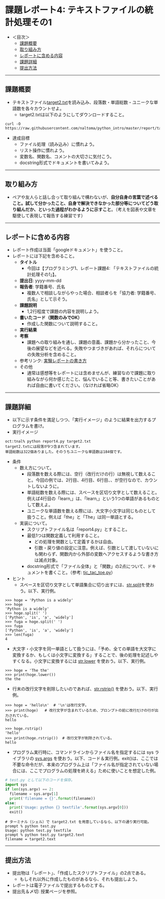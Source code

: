 # 課題レポート4: テキストファイルの統計処理その1

- ＜目次＞
  - <a href="#abst">課題概要</a>
  - <a href="#howto">取り組み方</a>
  - <a href="#report">レポートに含める内容</a>
  - <a href="#level1">課題詳細</a>
  - <a href="#upload">提出方法</a>

<hr>

## <a name="abst">課題概要</a>
- テキストファイル[target2.txt](./target2.txt)を読み込み、段落数・単語総数・ユニークな単語数を各々カウントせよ。
  - target2.txtは以下のようにしてダウンロードすること。

```
curl -O https://raw.githubusercontent.com/naltoma/python_intro/master/report/target2.txt
```

- 達成目標
  - ファイル処理（読み込み）に慣れよう。
  - リスト操作に慣れよう。
  - 変数名、関数名、コメントの大切さに気付こう。
  - docstring形式でドキュメントを書いてみよう。

<hr>

## <a name="howto">取り組み方</a>
- ペアや友人らと話し合って取り組んで構わないが、**自分自身の言葉で述べること。試して分かったこと、自身で解決できなかった部分等についてどう取り組んだか、といった過程がわかるように示すこと**。（考えを図表や文章を駆使して表現して報告する練習です）

<hr>

## <a name="report">レポートに含める内容</a>
- レポート作成は当面「googleドキュメント」を使うこと。
- レポートには下記を含めること。
  - **タイトル**
    - 今回は【プログラミング1、レポート課題4: 「テキストファイルの統計処理その1」】。
  - **提出日**: yyyy-mm-dd
  - **報告者**: 学籍番号、氏名
    - 複数人で相談しながらやった場合、相談者らを「協力者: 学籍番号、氏名」として示そう。
  - **課題説明**
    - 1,2行程度で課題の内容を説明しよう。
  - **書いたコード（関数のみでOK）**
    - 作成した関数について説明すること。
  - **実行結果**
  - **考察**
    - 課題への取り組みを通し、課題の意義、課題から分かったこと、今後の展望などを述べる。失敗やつまづきがあれば、それらについての失敗分析を含めること。
  - 参考リンク: [実験レポートの書き方](http://www.report.gusoku.net/jikken/jikkenreport.html)
  - その他
    - 通常は感想等をレポートには含めませんが、練習なので課題に取り組みながら何か感じたこと、悩んでいること等、書きたいことがあれば自由に書いてください。（なければ省略OK）

<hr>

## <a name="level">課題詳細</a>
- 以下に示す条件を満足しつつ、「実行イメージ」のように結果を出力するプログラムを書け。
- 実行イメージ

```
oct:tnal% python report4.py target2.txt
target2.txtには段落が9つ含まれています。
単語総数は322個ありました。そのうちユニークな単語数は184個です。
```

- 条件
  - 数え方について。
    - 段落数を数える際には、空行（改行だけの行）は無視して数えること。今回の例では、2行目、4行目、6行目、、が空行なので、カウントしないように。
    - 単語総数を数える際には、スペースを区切り文字として数えること。例えば4行目の「learn,」は、「learn,」という1つの単語があるものとして数えよ。
    - ユニークな単語数を数える際には、大文字小文字は同じものとして扱うこと。例えば「the」と「The」は同一単語とする。
  - 実装について。
    - スクリプトファイル名は「report4.py」とすること。
    - 最低1つは関数定義して利用すること。
      - どの処理を関数として定義するかは自由。
      - 引数・戻り値の設定に注意。例えば、引数として渡していないにも関わらず、関数内から外部の変数へアクセスするような書き方は減点対象。
    - docstring形式で「ファイル全体」と「関数」の2点について、ドキュメントを書くこと。（参考: [tic_tac_toe.py](https://github.com/naltoma/python_intro/blob/master/report/tic_tac_toe.py)）
- ヒント
  - スペースを区切り文字として単語集合に切り出すには、[str.split](https://docs.python.jp/3/library/stdtypes.html#str.split)を使おう。以下、実行例。
```
>>> hoge = 'Python is a widely'
>>> hoge
'Python is a widely'
>>> hoge.split(' ')
['Python', 'is', 'a', 'widely']
>>> fuga = hoge.split(' ')
>>> fuga
['Python', 'is', 'a', 'widely']
>>> len(fuga)
4
```
  - 大文字・小文字を同一単語として扱うには、「予め、全ての単語を大文字に変換するか、もしくは小文字に変換する」することで、後の処理を記述しやすくなる。小文字に変換するには [str.lower](https://docs.python.jp/3/library/stdtypes.html#str.lower) を使おう。以下、実行例。
```
>>> hoge = 'The the'
>>> print(hoge.lower())
the the
```
  - 行末の改行文字を削除したいのであれば、[str.rstrip()](https://docs.python.org/3/library/stdtypes.html?highlight=str.rstrip#str.rstrip) を使おう。以下、実行例。

```
>>> hoge = 'hello\n'  # '\n'は改行文字。
>>> print(hoge)   # 改行文字が含まれているため、プロンプトの前に改行だけの行が出力されている。
hello

>>> hoge.rstrip()
'hello'
>>> print(hoge.rstrip())  # 改行文字が削除されている。
hello
```
  - プログラム実行時に、コマンドラインからファイル名を指定するには sys ライブラリの [sys.args](https://docs.python.org/3/library/sys.html?highlight=sys.arg#sys.argv) を使おう。以下、コード＆実行例。exit()は、ここでは不要な命令だが、本来のプログラム上は「ファイル名が指定されていない場合には、ここでプログラムの処理を終える」ために使いことを想定した例。

```Python
# test.py として以下のコードを保存。
import sys
if len(sys.argv) == 2:
  filename = sys.argv[1]
  print('filename = {}'.format(filename))
else:
  print('Usage: python {} textfile'.format(sys.argv[0]))
  exit()
```

```
# ターミナル（シェル）で target2.txt を用意しているなら、以下の通り実行可能。
prompt % python test.py
Usage: python test.py textfile
prompt % python test.py target2.text
filename = target2.text
```

<hr>

## <a name="upload">提出方法</a>
- 提出物は「レポート」、「作成したスクリプトファイル」の2点である。
  - もしそれ以外に作成したものがあるなら、それも提出しよう。
- レポートは電子ファイルで提出するものとする。
- 提出先＆〆切: 授業ページを参照。
